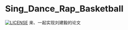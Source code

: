 # Sing_Dance_Rap_Basketball
[![LICENSE](https://img.shields.io/badge/license-Anti%20996-blue.svg?style=flat-square)](https://github.com/996icu/996.ICU/blob/master/LICENSE)
来、一起实现刘建毅的论文
